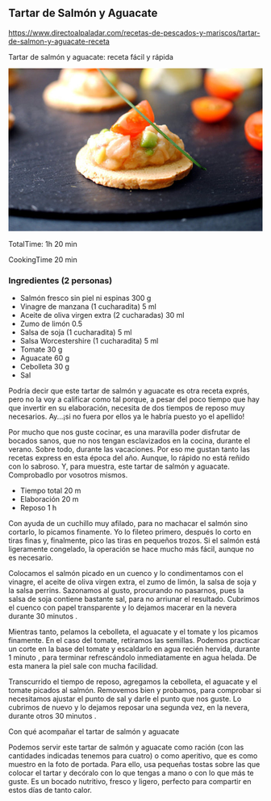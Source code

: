 [title]: #()

## Tartar de Salmón y Aguacate

[url]: #()

https://www.directoalpaladar.com/recetas-de-pescados-y-mariscos/tartar-de-salmon-y-aguacate-receta

Tartar de salmón y aguacate: receta fácil y rápida

[img]: #()

![](../docs/imgs/0001-tartar-salmon.jpg)

[recipe-time]: #()

TotalTime: 1h 20 min

CookingTime 20 min

[ingredients-content]: #()

### Ingredientes (2 personas)


   - Salmón fresco sin piel ni espinas 300 g
   - Vinagre de manzana (1 cucharadita) 5 ml
   - Aceite de oliva virgen extra (2 cucharadas) 30 ml
   - Zumo de limón 0.5
   - Salsa de soja (1 cucharadita) 5 ml
   - Salsa Worcestershire (1 cucharadita) 5 ml
   - Tomate 30 g
   - Aguacate 60 g
   - Cebolleta 30 g
   - Sal
   
[content]: #()
   
Podría decir que este tartar de salmón y aguacate es otra receta exprés,
pero no la voy a calificar como tal porque, a pesar del poco tiempo que hay
que invertir en su elaboración, necesita de dos tiempos de reposo muy
necesarios. Ay...¡si no fuera por ellos ya le habría puesto yo el apellido!

Por mucho que nos guste cocinar, es una maravilla poder disfrutar de
bocados sanos, que no nos tengan esclavizados en la cocina, durante el
verano. Sobre todo, durante las vacaciones. Por eso me gustan tanto las
recetas express en esta época del año. Aunque, lo rápido no está reñido con
lo sabroso. Y, para muestra, este tartar de salmón y aguacate. Comprobadlo
por vosotros mismos.

   - Tiempo total 20 m
   - Elaboración 20 m
   - Reposo 1 h

Con ayuda de un cuchillo muy afilado, para no machacar el salmón sino
cortarlo, lo picamos finamente. Yo lo fileteo primero, después lo corto en
tiras finas y, finalmente, pico las tiras en pequeños trozos. Si el salmón
está ligeramente congelado, la operación se hace mucho más fácil, aunque no
es necesario.

Colocamos el salmón picado en un cuenco y lo condimentamos con el vinagre,
el aceite de oliva virgen extra, el zumo de limón, la salsa de soja y la
salsa perrins. Sazonamos al gusto, procurando no pasarnos, pues la salsa de
soja contiene bastante sal, para no arriunar el resultado. Cubrimos el
cuenco con papel transparente y lo dejamos macerar en la nevera durante 30
minutos [](timer:30:minutes).

Mientras tanto, pelamos la cebolleta, el aguacate y el tomate y los picamos
finamente. En el caso del tomate, retiramos las semillas. Podemos practicar
un corte en la base del tomate y escaldarlo en agua recién hervida, durante
1 minuto [](timer:1:minutes), para terminar refrescándolo inmediatamente en agua helada. De
esta manera la piel sale con mucha facilidad.

Transcurrido el tiempo de reposo, agregamos la cebolleta, el aguacate y el
tomate picados al salmón. Removemos bien y probamos, para comprobar si
necesitamos ajustar el punto de sal y darle el punto que nos guste. Lo
cubrimos de nuevo y lo dejamos reposar una segunda vez, en la nevera,
durante otros 30 minutos[](timer:30:minutes) [](timer:30:minutes).


Con qué acompañar el tartar de salmón y aguacate

Podemos servir este tartar de salmón y aguacate como ración (con las
cantidades indicadas tenemos para cuatro) o como aperitivo, que es como
muestro en la foto de portada. Para ello, usa pequeñas tostas sobre las que
colocar el tartar y decóralo con lo que tengas a mano o con lo que más te
guste. Es un bocado nutritivo, fresco y ligero, perfecto para compartir en
estos días de tanto calor.
